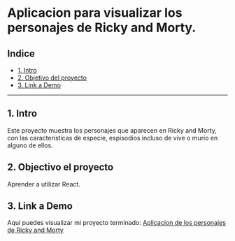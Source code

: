 # Aplicacion para visualizar los personajes de Ricky and Morty.

## **Indice**

* [1. Intro](#)
* [2. Objetivo del proyecto](#)
* [3. Link a Demo](#)

****

## 1. Intro

Este proyecto muestra los personajes que aparecen en Ricky and Morty, con las caracteristicas de especie, espisodios incluso de vive o murio en alguno de ellos.

## 2. Objectivo el proyecto
Aprender a utilizar React.

## 3. Link a Demo
Aqui puedes visualizar mi proyecto terminado: [Aplicacion de los personajes de Ricky and Morty](https://denisags-rickymorty.netlify.app/)
